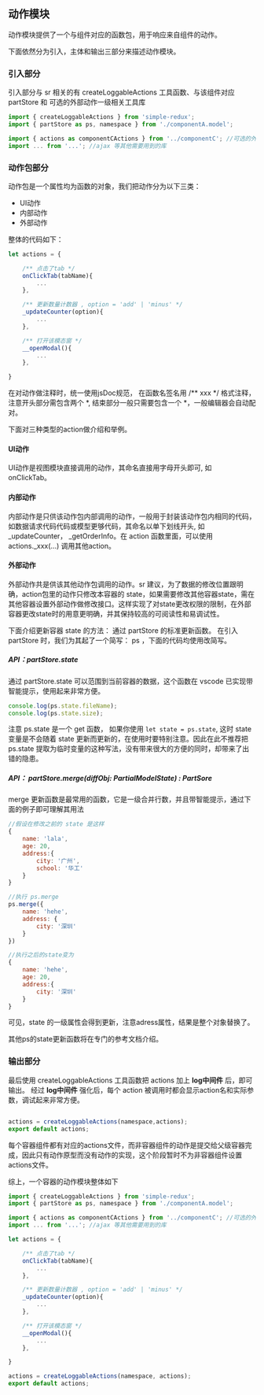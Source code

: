 ## 动作模块

动作模块提供了一个与组件对应的函数包，用于响应来自组件的动作。

下面依然分为引入，主体和输出三部分来描述动作模块。

### 引入部分
引入部分与 sr 相关的有 createLoggableActions 工具函数、与该组件对应 partStore 和 可选的外部动作一级相关工具库

```javascript
import { createLoggableActions } from 'simple-redux';
import { partStore as ps, namespace } from './componentA.model';

import { actions as componentCActions } from '../componentC'; //可选的外部动作
import ... from '...'; //ajax 等其他需要用到的库

```

### 动作包部分

动作包是一个属性均为函数的对象，我们把动作分为以下三类：
- UI动作
- 内部动作
- 外部动作

整体的代码如下：

``` javascript
let actions = {

	/** 点击了tab */
	onClickTab(tabName){
		...
	},

	/** 更新数量计数器 , option = 'add' | 'minus' */
	_updateCounter(option){
		...
	},

	/** 打开该模态窗 */
	__openModal(){
		...
	},

}
```
在对动作做注释时，统一使用jsDoc规范， 在函数名签名用 /** xxx */ 格式注释，注意开头部分需包含两个 *, 结束部分一般只需要包含一个 *，一般编辑器会自动配对。

下面对三种类型的action做介绍和举例。

#### UI动作
UI动作是视图模块直接调用的动作，其命名直接用字母开头即可, 如 onClickTab。

#### 内部动作
内部动作是只供该动作包内部调用的动作，一般用于封装该动作包内相同的代码，如数据请求代码代码或模型更够代码，其命名以单下划线开头, 如 _updateCounter， _getOrderInfo。在 action 函数里面，可以使用 actions._xxx(...) 调用其他action。

#### 外部动作 
外部动作共是供该其他动作包调用的动作。sr 建议，为了数据的修改位置跟明确，action包里的动作只修改本容器的 state，如果需要修改其他容器state，需在其他容器设置外部动作做修改接口。这样实现了对state更改权限的限制，在外部容器更改state时的用意更明确，并其保持较高的可阅读性和易调试性。

下面介绍更新容器 state 的方法： 通过 partStore 的标准更新函数。
在引入 partStore 时，我们为其起了一个简写： ps ，下面的代码均使用改简写。

##### API：partStore.state 
通过 partStore.state 可以范围到当前容器的数据，这个函数在 vscode 已实现带智能提示，使用起来非常方便。

```javascript
console.log(ps.state.fileName);
console.log(ps.state.size);
```
注意 ps.state 是一个 get 函数， 如果你使用 `let state = ps.state`, 这时 state 变量是不会随着 state 更新而更新的，在使用时要特别注意。因此在此不推荐把 ps.state 提取为临时变量的这种写法，没有带来很大的方便的同时，却带来了出错的隐患。

##### API： partStore.merge(diffObj: PartialModelState) : PartSore
merge 更新函数是最常用的函数，它是一级合并行数，并且带智能提示，通过下面的例子即可理解其用法

```javascript
//假设在修改之前的 state 是这样
{
	name: 'lala',
	age: 20,
	address:{
		city: '广州',
		school: '华工'
	}
}

//执行 ps.merge
ps.merge({
	name: 'hehe',
	address: {
		city: '深圳'
	}
})

//执行之后的state变为
{
	name: 'hehe',
	age: 20,
	address:{
		city: '深圳'
	}
}

```
可见，state 的一级属性会得到更新，注意adress属性，结果是整个对象替换了。

其他ps的state更新函数将在专门的参考文档介绍。

### 输出部分
最后使用 createLoggableActions 工具函数把 actions 加上 **log中间件** 后，即可输出。
经过 **log中间件** 强化后，每个 action 被调用时都会显示action名和实际参数，调试起来非常方便。

```javascript

actions = createLoggableActions(namespace,actions);
export default actions;

```

每个容器组件都有对应的actions文件，而非容器组件的动作是提交给父级容器完成，因此只有动作原型而没有动作的实现，这个阶段暂时不为非容器组件设置actions文件。

综上，一个容器的动作模块整体如下

```javascript
import { createLoggableActions } from 'simple-redux';
import { partStore as ps, namespace } from './componentA.model';

import { actions as componentCActions } from '../componentC'; //可选的外部动作
import ... from '...'; //ajax 等其他需要用到的库

let actions = {

	/** 点击了tab */
	onClickTab(tabName){
		...
	},

	/** 更新数量计数器 , option = 'add' | 'minus' */
	_updateCounter(option){
		...
	},

	/** 打开该模态窗 */
	__openModal(){
		...
	},

}

actions = createLoggableActions(namespace, actions);
export default actions;
```

